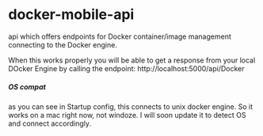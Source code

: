 # docker-mobile-api
api which offers endpoints for Docker container/image management connecting to the Docker engine.

When this works properly you will be able to get a response from your local DOcker Engine by calling the endpoint: 
http://localhost:5000/api/Docker

##### OS compat
as you can see in Startup config, this connects to unix docker engine. So it works on a mac right now, not windoze. I will soon 
update it to detect OS and connect accordingly. 
